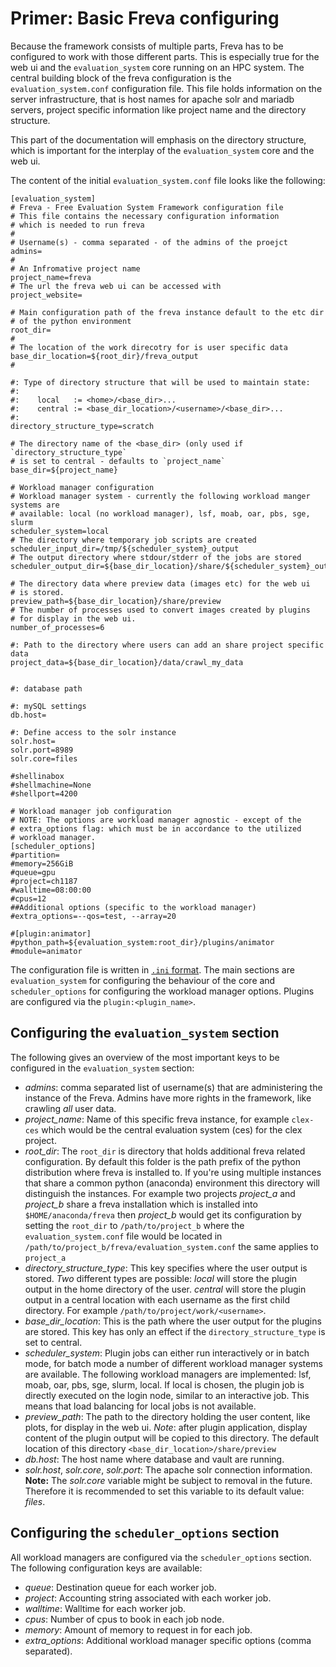 # Primer: Basic Freva configuring

Because the framework consists of multiple parts, Freva has to be configured
to work with those different parts. This is especially true for the web ui
and the `evaluation_system` core running on an HPC system. The central
building block of the freva configuration is the `evaluation_system.conf`
configuration file. This file holds information on the server infrastructure,
that is host names for apache solr and mariadb servers, project specific
information like project name and the directory structure.

This part of the documentation will emphasis on the directory structure, which
is important for the interplay of the `evaluation_system` core and the web ui.

The content of the initial `evaluation_system.conf` file looks like the
following:

```
[evaluation_system]
# Freva - Free Evaluation System Framework configuration file
# This file contains the necessary configuration information
# which is needed to run freva
#
# Username(s) - comma separated - of the admins of the proejct
admins=
#
# An Infromative project name
project_name=freva
# The url the freva web ui can be accessed with
project_website=

# Main configuration path of the freva instance default to the etc dir
# of the python environment
root_dir=
#
# The location of the work direcotry for is user specific data
base_dir_location=${root_dir}/freva_output
#

#: Type of directory structure that will be used to maintain state:
#:
#:    local   := <home>/<base_dir>...
#:    central := <base_dir_location>/<username>/<base_dir>...
#:
directory_structure_type=scratch

# The directory name of the <base_dir> (only used if `directory_structure_type`
# is set to central - defaults to `project_name`
base_dir=${project_name}

# Workload manager configuration
# Workload manager system - currently the following workload manger systems are
# available: local (no workload manager), lsf, moab, oar, pbs, sge, slurm
scheduler_system=local
# The directory where temporary job scripts are created
scheduler_input_dir=/tmp/${scheduler_system}_output
# The output directory where stdour/stderr of the jobs are stored
scheduler_output_dir=${base_dir_location}/share/${scheduler_system}_output

# The directory data where preview data (images etc) for the web ui
# is stored.
preview_path=${base_dir_location}/share/preview
# The number of processes used to convert images created by plugins
# for display in the web ui.
number_of_processes=6

#: Path to the directory where users can add an share project specific data
project_data=${base_dir_location}/data/crawl_my_data


#: database path

#: mySQL settings
db.host=

#: Define access to the solr instance
solr.host=
solr.port=8989
solr.core=files

#shellinabox
#shellmachine=None
#shellport=4200

# Workload manager job configuration
# NOTE: The options are workload manager agnostic - except of the
# extra_options flag: which must be in accordance to the utilized
# workload manager.
[scheduler_options]
#partition=
#memory=256GiB
#queue=gpu
#project=ch1187
#walltime=08:00:00
#cpus=12
##Additional options (specific to the workload manager)
#extra_options=--qos=test, --array=20

#[plugin:animator]
#python_path=${evaluation_system:root_dir}/plugins/animator
#module=animator
```

The configuration file is written in [`.ini` format](https://en.wikipedia.org/wiki/INI_file).
The main sections are `evaluation_system` for configuring the behaviour of the
core and `scheduler_options` for configuring the workload manager options.
Plugins are configured via the `plugin:<plugin_name>`.

## Configuring the `evaluation_system` section
The following gives an overview of the most important keys to be configured
in the `evaluation_system` section:

- *admins*: comma separated list of username(s) that are administering the
  instance of the Freva. Admins have more rights in the framework, like
  crawling *all* user data.
- *project_name*: Name of this specific freva instance, for example `clex-ces`
   which would be the central evaluation system (ces) for the clex project.
- *root_dir*: The `root_dir` is directory that holds additional freva related
   configuration. By default this folder is the path prefix of the python
   distribution where freva is installed to. If you're using multiple instances that share
   a common python (anaconda) environment this directory will distinguish the instances.
   For example two projects *project_a* and *project_b* share a freva installation
   which is installed into `$HOME/anaconda/freva` then *project_b* would get its
   configuration by setting the `root_dir` to `/path/to/project_b` where
   the `evaluation_system.conf` file would be located in
   `/path/to/project_b/freva/evaluation_system.conf` the same applies to
   `project_a`
- *directory_structure_type*: This key specifies where the user output is stored.
  *Two* different types are possible: *local* will store the plugin output in the
  home directory of the user. *central* will store the plugin
  output in a central location with each username as the first child directory.
  For example `/path/to/project/work/<username>`.
- *base_dir_location*: This is the path where the user output for the plugins
  are stored. This key has only an effect if the `directory_structure_type` is
  set to central.
- *scheduler_system*: Plugin jobs can either run interactively or in batch mode,
  for batch mode a number of different workload manager systems are available.
  The following workload managers are implemented: lsf, moab, oar, pbs, sge,
  slurm, local. If local is chosen, the plugin job is directly executed on
  the login node, similar to an interactive job. This means that load
  balancing for local jobs is not available.
- *preview_path*: The path to the directory holding the user content,
   like plots, for display in the web ui. *Note*: after plugin application, display
   content of the plugin output will be copied to this directory. The default
   location of this directory `<base_dir_location>/share/preview`
- *db.host*: The host name where database and vault are running.
- *solr.host*, *solr.core*, *solr.port*: The apache solr connection information.
  **Note:** The *solr.core* variable might be subject to removal in the future.
  Therefore it is recommended to set this variable to its default value: *files*.

## Configuring the `scheduler_options` section
All workload managers are configured via the `scheduler_options` section. The
following configuration keys are available:

- *queue*:  Destination queue for each worker job.
- *project*: Accounting string associated with each worker job.
- *walltime*: Walltime for each worker job.
- *cpus*:   Number of cpus to book in each job node.
- *memory*: Amount of memory to request in for each job.
- *extra_options*: Additional workload manager specific options (comma separated).
